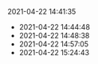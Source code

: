 2021-04-22 14:41:35
* 2021-04-22 14:44:48
* 2021-04-22 14:48:38
* 2021-04-22 14:57:05
* 2021-04-22 15:24:43